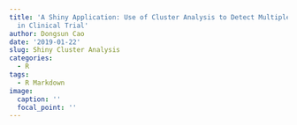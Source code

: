 ```yaml
---
title: 'A Shiny Application: Use of Cluster Analysis to Detect Multiple Enrollments
  in Clinical Trial'
author: Dongsun Cao
date: '2019-01-22'
slug: Shiny Cluster Analysis
categories:
  - R
tags:
  - R Markdown
image:
  caption: ''
  focal_point: ''
---
```

